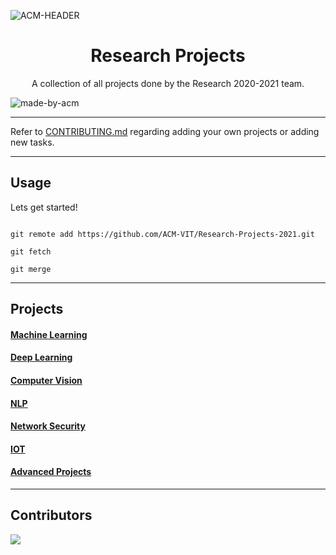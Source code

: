 ![ACM-HEADER](https://user-images.githubusercontent.com/14032427/92643737-e6252e00-f2ff-11ea-8a51-1f1b69caba9f.png)

<!-- forks/stars/tech stack in the form of badges from https://shields.io/ example -->

<h1 align="center"> Research Projects </h1>

<p align="center"> 
A collection of all projects done by the Research 2020-2021 team.
</p>

![made-by-acm](https://img.shields.io/badge/MADE%20BY-ACM%20VIT-blue?style=for-the-badge)

---

Refer to [CONTRIBUTING.md](https://github.com/ACM-VIT/Research-Projects-2021/blob/master/CONTRIBUTING.md) regarding adding your own projects or adding new tasks. 

---

## Usage

Lets get started!

```console

git remote add https://github.com/ACM-VIT/Research-Projects-2021.git

git fetch

git merge

```

---

## Projects

#### [Machine Learning](https://github.com/ACM-VIT/Research-Projects-2021/tree/main/Machine%20Learning)
#### [Deep Learning](https://github.com/ACM-VIT/Research-Projects-2021/tree/main/Deep%20Learning)
#### [Computer Vision](https://github.com/ACM-VIT/Research-Projects-2021/tree/main/Computer-Vision)
#### [NLP](https://github.com/ACM-VIT/Research-Projects-2021/tree/main/NLP)
#### [Network Security](https://github.com/ACM-VIT/Research-Projects-2021/tree/main/Network%20Security)
#### [IOT](https://github.com/ACM-VIT/Research-Projects-2021/tree/main/IOT)
#### [Advanced Projects](https://github.com/ACM-VIT/Research-Projects-2021/tree/main/Advance%20Projects)

---

## Contributors <!-- Generate contributors list using this link - https://contributors-img.web.app/preview -->
<a href="https://github.com/ACM-VIT/Research-Projects-2021/graphs/contributors">
  <img src="https://contributors-img.web.app/image?repo=ACM-VIT/Research-Projects-2021" />
</a>

